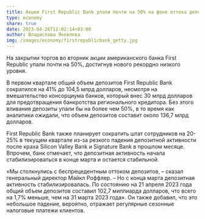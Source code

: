 ```yaml
---
title: Акции First Republic Bank упали почти на 50% на фоне оттока депозитов
type: economy
share: true
date: 2023-04-26T12:02:14+03:00
author: Владислава Яковлева
img: /images/economy/firstrepublicbank_getty.jpg
---
```

На закрытии торгов во вторник акции американского банка First Republic упали почти на 50%, достигнув нового рекордно низкого уровня.



В первом квартале общий объем депозитов First Republic Bank сократился на 41% до 104,5 млрд долларов, несмотря на вмешательство консорциума банков, который внес 30 млрд долларов для предотвращения банкротства регионального кредитора. Без этого вливания депозиты упали бы на более чем 50%, в то время как аналитики ожидали, что объем депозитов составит около 136,7 млрд долларов.



First Republic Bank также планирует сократить штат сотрудников на 20-25% в текущем квартале из-за резкого падения депозитной активности после краха Silicon Valley Bank и Signature Bank в прошлом месяце. Впрочем, банк отмечает, что депозитная активность начала стабилизироваться в конце марта и остается стабильной.



«Мы столкнулись с беспрецедентным оттоком депозитов, – сказал генеральный директор Майкл Роффлер. – Но с конца марта депозитная активность стабилизировалась. По состоянию на 21 апреля 2023 года общий объем депозитов составил 102,7 миллиарда долларов, что всего на 1,7% меньше, чем на 31 марта 2023 года». Он также добавил, что это небольшое падение, вероятно, отражает регулярные сезонные налоговые платежи клиентов.